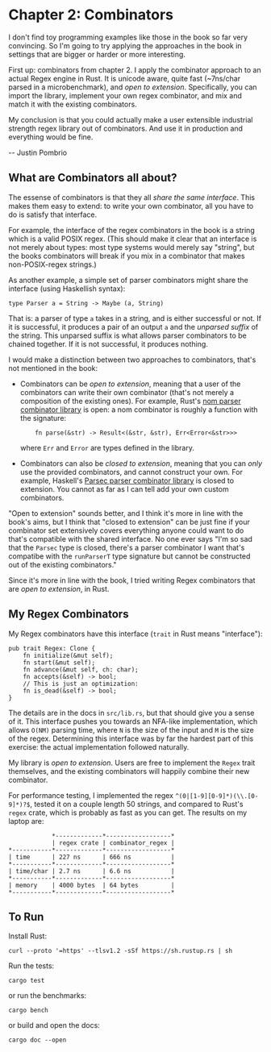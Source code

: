 # Chapter 2: Combinators

I don't find toy programming examples like those in the book so far very convincing. So I'm going to
try applying the approaches in the book in settings that are bigger or harder or more interesting.

First up: combinators from chapter 2. I apply the combinator approach to an actual Regex engine in
Rust.  It is unicode aware, quite fast (~7ns/char parsed in a microbenchmark), and _open to
extension_. Specifically, you can import the library, implement your own regex combinator, and mix
and match it with the existing combinators.

My conclusion is that you could actually make a user extensible industrial strength regex library
out of combinators. And use it in production and everything would be fine.

-- Justin Pombrio

## What are Combinators all about?

The essense of combinators is that they all _share the same interface_. This makes them easy to
extend: to write your own combinator, all you have to do is satisfy that interface.

For example, the interface of the regex combinators in the book is a string which is a valid POSIX
regex. (This should make it clear that an interface is not merely about types: most type systems
would merely say "string", but the books combinators will break if you mix in a combinator that
makes non-POSIX-regex strings.)

As another example, a simple set of parser combinators might share the interface (using Haskellish
syntax):

    type Parser a = String -> Maybe (a, String)

That is: a parser of type `a` takes in a string, and is either successful or not. If it is
successful, it produces a pair of an output `a` and the _unparsed suffix_ of the string. This
unparsed suffix is what allows parser combinators to be chained together. If it is not successful,
it produces nothing.

I would make a distinction between two approaches to combinators, that's not mentioned in the book:

- Combinators can be _open to extension_, meaning that a user of the combinators can write their own
  combinator (that's not merely a composition of the existing ones). For example, Rust's [nom
  parser combinator library](https://docs.rs/nom/6.1.2/nom/index.html) is open: a nom combinator is
  roughly a function with the signature:

          fn parse(&str) -> Result<(&str, &str), Err<Error<&str>>>

  where `Err` and `Error` are types defined in the library.
- Combinators can also be _closed to extension_, meaning that you can _only_ use the provided
  combinators, and cannot construct your own. For example, Haskell's [Parsec parser combinator
  library](http://hackage.haskell.org/package/parsec-3.1.14.0/docs/Text-Parsec.html) is closed to
  extension. You cannot as far as I can tell add your own custom combinators.

"Open to extension" sounds better, and I think it's more in line with the book's aims, but I think
that "closed to extension" can be just fine if your combinator set extensively covers everything
anyone could want to do that's compatible with the shared interface. No one ever says "I'm so sad
that the `Parsec` type is closed, there's a parser combinator I want that's compatibe with the
`runParserT` type signature but cannot be constructed out of the existing combinators."

Since it's more in line with the book, I tried writing Regex combinators that are _open to
extension_, in Rust.

## My Regex Combinators

My Regex combinators have this interface (`trait` in Rust means "interface"):

    pub trait Regex: Clone {
        fn initialize(&mut self);
        fn start(&mut self);
        fn advance(&mut self, ch: char);
        fn accepts(&self) -> bool;
        // This is just an optimization:
        fn is_dead(&self) -> bool;
    }

The details are in the docs in `src/lib.rs`, but that should give you a sense of it.  This interface
pushes you towards an NFA-like implementation, which allows `O(NM)` parsing time, where `N` is the
size of the input and `M` is the size of the regex.  Determining this interface was by far the
hardest part of this exercise: the actual implementation followed naturally.

My library is _open to extension_. Users are free to implement the `Regex` trait themselves, and the
existing combinators will happily combine their new combinator.

For performance testing, I implemented the regex `^(0|[1-9][0-9]*)(\\.[0-9]*)?$`, tested it on a
couple length 50 strings, and compared to Rust's `regex` crate, which is probably as fast as you can
get. The results on my laptop are:

                *-------------*------------------*
                | regex crate | combinator_regex |
    *-----------*-------------*------------------*
    | time      | 227 ns      | 666 ns           |
    *-----------*-------------*------------------*
    | time/char | 2.7 ns      | 6.6 ns           |
    *-----------*-------------*------------------*
    | memory    | 4000 bytes  | 64 bytes         |
    *-----------*-------------*------------------*

## To Run

Install Rust:

    curl --proto '=https' --tlsv1.2 -sSf https://sh.rustup.rs | sh

Run the tests:

    cargo test

or run the benchmarks:

    cargo bench

or build and open the docs:

    cargo doc --open
